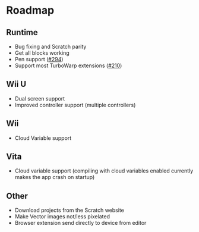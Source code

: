 # Roadmap

## Runtime

- Bug fixing and Scratch parity
- Get all blocks working
- Pen support
  ([#294](https://github.com/ScratchEverywhere/ScratchEverywhere/pull/294))
- Support most TurboWarp extensions
  ([#210](https://github.com/ScratchEverywhere/ScratchEverywhere/pull/210))

## Wii U

- Dual screen support
- Improved controller support (multiple controllers)

## Wii

- Cloud Variable support

## Vita

- Cloud variable support (compiling with cloud variables enabled currently makes
  the app crash on startup)

## Other

- Download projects from the Scratch website
- Make Vector images not/less pixelated
- Browser extension send directly to device from editor
